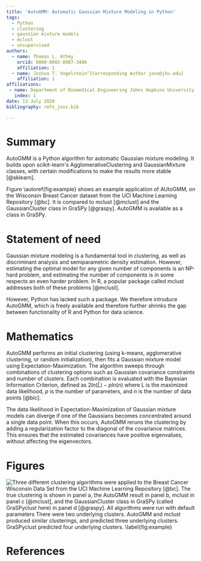 ```yaml
---
title: 'AutoGMM: Automatic Gaussian Mixture Modeling in Python'
tags:
  - Python
  - clustering
  - gaussian mixture models
  - mclust
  - unsupervised
authors:
  - name: Thomas L. Athey
    orcid: 0000-0002-8987-3486
    affiliation: 1
  - name: Joshua T. Vogelstein^[Corresponding Author jovo@jhu.edu]
    affiliation: 1
affiliations:
 - name: Department of Biomedical Engineering Johns Hopkins University
   index: 1
date: 13 July 2020
bibliography: refs_joss.bib

---
```


# Summary

AutoGMM is a Python algorithm for automatic Gaussian mixture modeling. It builds upon scikit-learn's AgglomerativeClustering and GaussianMixture classes, with certain modifications to make the results more stable [@sklearn]. 

Figure \autoref{fig:example} shows an example application of AUtoGMM, on the Wisconsin Breast Cancer dataset from the UCI Machine Learning Repository [@bc]. It is compared to mclust [@mclust] and the GaussianCluster class in GraSPy [@graspy]. AutoGMM is available as a class in GraSPy.

# Statement of need 

Gaussian mixture modeling is a fundamental tool in clustering, as well as discriminant analysis and semiparametric density estimation. However, estimating the optimal model for any given number of components is an NP-hard problem, and estimating the number of components is in some respects an even harder problem. 
In R, a popular package called mclust addresses both of these problems [@mclust].  

However,  Python has lacked such a package. We therefore introduce AutoGMM, which is freely available and therefore further shrinks the gap between functionality of R and Python for data science.

# Mathematics

AutoGMM performs an initial clustering (using k-means, agglomerative clustering, or random initialization), then fits a Gaussian mixture model using Expectation-Maximization. The algorithm sweeps through combinations of clustering options such as Gaussian covariance constraints and number of clusters. Each combination is evaluated with the Bayesian Information Criterion, defined as $2ln(\hat{L}) - p ln(n)$ where L is the maximized data likelihood, $p$ is the number of parameters, and $n$ is the number of data points [@bic].

The data likelihood in Expectation-Maximization of Gaussian mixture models can diverge if one of the Gaussians becomes concentrated around a single data point. When this occurs, AutoGMM reruns the clustering by adding a regularization factor to the diagonal of the covariance matrices. This ensures that the estimated covariances have positive eigenvalues, without affecting the eigenvectors. 


# Figures

![Three different clustering algorithms were applied to the Breast Cancer Wisconsin Data Set from the UCI Machine Learning Repository [@bc]. The true clustering is shown in panel a, the AutoGMM result in panel b, mclust in panel c [@mclust], and the GaussianCluster class in GraSPy (called GraSPyclust here) in panel d [@graspy]. All algorithms were run with default parameters There were two underlying clusters. AutoGMM and mclust produced similar clusterings, and predicted three underlying clusters. GraSPyclust predicted four underlying clusters. \label{fig:example}](./combined_bc_sq.png)
	
# References